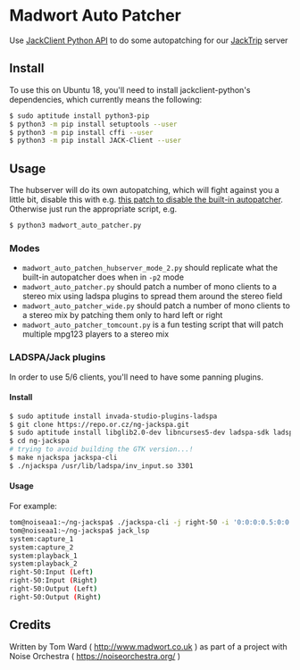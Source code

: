 # Madwort Auto Patcher

Use [JackClient Python API](https://github.com/spatialaudio/jackclient-python/) to do some autopatching for our [JackTrip](https://github.com/jacktrip/jacktrip) server

## Install

To use this on Ubuntu 18, you'll need to install jackclient-python's dependencies, which currently means the following:

```bash
$ sudo aptitude install python3-pip
$ python3 -m pip install setuptools --user
$ python3 -m pip install cffi --user
$ python3 -m pip install JACK-Client --user
```

## Usage

The hubserver will do its own autopatching, which will fight against you a little bit, disable this with e.g. [this patch to disable the built-in autopatcher](https://github.com/jacktrip/jacktrip/pull/70). Otherwise just run the appropriate script, e.g.

```bash
$ python3 madwort_auto_patcher.py
```

### Modes

* `madwort_auto_patchen_hubserver_mode_2.py` should replicate what the built-in autopatcher does when in `-p2` mode
* `madwort_auto_patcher.py` should patch a number of mono clients to a stereo mix using ladspa plugins to spread them around the stereo field
* `madwort_auto_patcher_wide.py` should patch a number of mono clients to a stereo mix by patching them only to hard left or right
* `madwort_auto_patcher_tomcount.py` is a fun testing script that will patch multiple mpg123 players to a stereo mix


### LADSPA/Jack plugins

In order to use 5/6 clients, you'll need to have some panning plugins.

#### Install

```bash
$ sudo aptitude install invada-studio-plugins-ladspa
$ git clone https://repo.or.cz/ng-jackspa.git
$ sudo aptitude install libglib2.0-dev libncurses5-dev ladspa-sdk ladspa-sdk-dev
$ cd ng-jackspa
# trying to avoid building the GTK version...!
$ make njackspa jackspa-cli
$ ./njackspa /usr/lib/ladspa/inv_input.so 3301
```

#### Usage

For example:

```bash
tom@noiseaa1:~/ng-jackspa$ ./jackspa-cli -j right-50 -i '0:0:0:0.5:0:0' /usr/lib/ladspa/inv_input.so 3301 &
tom@noiseaa1:~/ng-jackspa$ jack_lsp
system:capture_1
system:capture_2
system:playback_1
system:playback_2
right-50:Input (Left)
right-50:Input (Right)
right-50:Output (Left)
right-50:Output (Right)
```


## Credits

Written by Tom Ward ( http://www.madwort.co.uk ) as part of a project with Noise Orchestra ( https://noiseorchestra.org/ )
